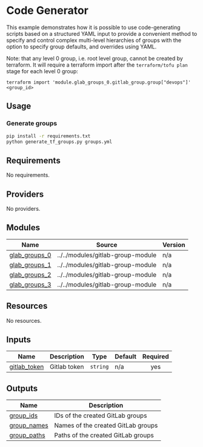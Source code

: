 # Code Generator
This example demonstrates how it is possible to use code-generating scripts based on a structured YAML input to provide a convenient method to specify and control complex multi-level hierarchies of groups with the option to specify group defaults, and overrides using YAML.

Note: that any level 0 group, i.e. root level group, cannot be created by terraform.  It will require a terraform import after the `terraform/tofu plan` stage for each level 0 group: 

```terraform import 'module.glab_groups_0.gitlab_group.group["devops"]' <group_id>```

## Usage

### Generate groups
```bash
pip install -r requirements.txt
python generate_tf_groups.py groups.yml
```

<!-- BEGIN_TF_DOCS -->
## Requirements

No requirements.

## Providers

No providers.

## Modules

| Name | Source | Version |
|------|--------|---------|
| <a name="module_glab_groups_0"></a> [glab\_groups\_0](#module\_glab\_groups\_0) | ../../modules/gitlab-group-module | n/a |
| <a name="module_glab_groups_1"></a> [glab\_groups\_1](#module\_glab\_groups\_1) | ../../modules/gitlab-group-module | n/a |
| <a name="module_glab_groups_2"></a> [glab\_groups\_2](#module\_glab\_groups\_2) | ../../modules/gitlab-group-module | n/a |
| <a name="module_glab_groups_3"></a> [glab\_groups\_3](#module\_glab\_groups\_3) | ../../modules/gitlab-group-module | n/a |

## Resources

No resources.

## Inputs

| Name | Description | Type | Default | Required |
|------|-------------|------|---------|:--------:|
| <a name="input_gitlab_token"></a> [gitlab\_token](#input\_gitlab\_token) | Gitlab token | `string` | n/a | yes |

## Outputs

| Name | Description |
|------|-------------|
| <a name="output_group_ids"></a> [group\_ids](#output\_group\_ids) | IDs of the created GitLab groups |
| <a name="output_group_names"></a> [group\_names](#output\_group\_names) | Names of the created GitLab groups |
| <a name="output_group_paths"></a> [group\_paths](#output\_group\_paths) | Paths of the created GitLab groups |
<!-- END_TF_DOCS -->